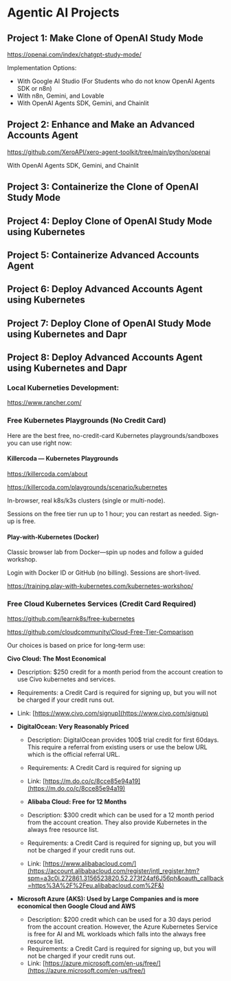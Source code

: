 # Agentic AI Projects

## Project 1: Make Clone of OpenAI Study Mode

https://openai.com/index/chatgpt-study-mode/

Implementation Options:

- With Google AI Studio (For Students who do not know OpenAI Agents SDK or n8n)
- With n8n, Gemini, and Lovable
- With OpenAI Agents SDK, Gemini, and Chainlit

## Project 2: Enhance and Make an Advanced Accounts Agent 

https://github.com/XeroAPI/xero-agent-toolkit/tree/main/python/openai

With OpenAI Agents SDK, Gemini, and Chainlit

## Project 3: Containerize the Clone of OpenAI Study Mode

## Project 4: Deploy Clone of OpenAI Study Mode using Kubernetes

## Project 5: Containerize Advanced Accounts Agent

## Project 6: Deploy Advanced Accounts Agent using Kubernetes

## Project 7: Deploy Clone of OpenAI Study Mode using Kubernetes and Dapr

## Project 8: Deploy Advanced Accounts Agent using Kubernetes and Dapr

### Local Kuberneties Development: 

https://www.rancher.com/


### Free Kubernetes Playgrounds (No Credit Card)

Here are the best free, no-credit-card Kubernetes playgrounds/sandboxes you can use right now:

#### Killercoda — Kubernetes Playgrounds

https://killercoda.com/about

https://killercoda.com/playgrounds/scenario/kubernetes

In-browser, real k8s/k3s clusters (single or multi-node).

Sessions on the free tier run up to 1 hour; you can restart as needed. Sign-up is free. 

#### Play-with-Kubernetes (Docker)

Classic browser lab from Docker—spin up nodes and follow a guided workshop.

Login with Docker ID or GitHub (no billing). Sessions are short-lived.

https://training.play-with-kubernetes.com/kubernetes-workshop/


### Free Cloud Kubernetes Services (Credit Card Required)

https://github.com/learnk8s/free-kubernetes

https://github.com/cloudcommunity/Cloud-Free-Tier-Comparison


Our choices is based on price for long-term use:

**Civo Cloud: The Most Economical**
  - Description: $250 credit for a month period from the account creation to use Civo kubernetes and services.
  - Requirements: a Credit Card is required for signing up, but you will not be charged if your credit runs out.
  - Link: [https://www.civo.com/signup](https://www.civo.com/signup)

- **DigitalOcean: Very Reasonably Priced**
  - Description: DigitalOcean provides 100$ trial credit for first 60days. This require a referral from existing users or use the below URL which is the official referral URL.
  - Requirements: A Credit Card is required for signing up
  - Link: [https://m.do.co/c/8cce85e94a19](https://m.do.co/c/8cce85e94a19)

  - **Alibaba Cloud: Free for 12 Months**
  - Description: $300 credit which can be used for a 12 month period from the account creation. They also provide Kubernetes in the always free resource list.
  - Requirements: a Credit Card is required for signing up, but you will not be charged if your credit runs out.
  - Link: [https://www.alibabacloud.com/](https://account.alibabacloud.com/register/intl_register.htm?spm=a3c0i.272861.3156523820.52.273f24af6J56ph&oauth_callback=https%3A%2F%2Feu.alibabacloud.com%2F&)

- **Microsoft Azure (AKS): Used by Large Companies and is more economical then Google Cloud and AWS**
  - Description: $200 credit which can be used for a 30 days period from the account creation. However, the Azure Kubernetes Service is free for AI and ML workloads which falls into the always free resource list.
  - Requirements: a Credit Card is required for signing up, but you will not be charged if your credit runs out. 
  - Link: [https://azure.microsoft.com/en-us/free/](https://azure.microsoft.com/en-us/free/)

  